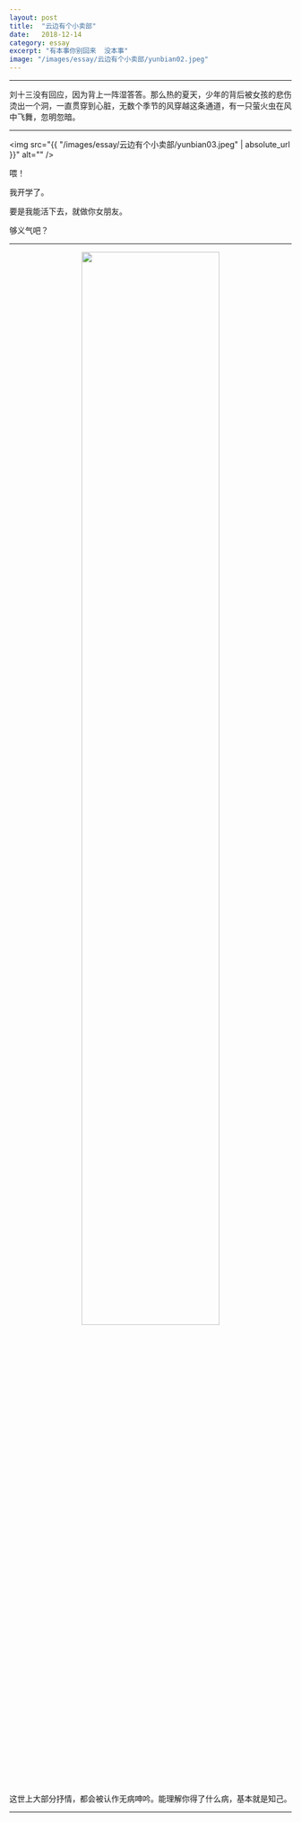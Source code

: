 ```yaml
---
layout: post
title:  "云边有个小卖部"
date:   2018-12-14
category: essay
excerpt: "有本事你别回来  没本事"
image: "/images/essay/云边有个小卖部/yunbian02.jpeg"
---
```


---

刘十三没有回应，因为背上一阵湿答答。那么热的夏天，少年的背后被女孩的悲伤烫出一个洞，一直贯穿到心脏，无数个季节的风穿越这条通道，有一只萤火虫在风中飞舞，忽明忽暗。

---

<span class="image fit"><img src="{{ "/images/essay/云边有个小卖部/yunbian03.jpeg" | absolute_url }}" alt="" /></span>

喂！

我开学了。

要是我能活下去，就做你女朋友。

够义气吧？

---

<center class="half">
<img src="{{ "/images/essay/云边有个小卖部/yunbian01.jpeg" | absolute_url }}" alt="" width="70%"/>
</center>

这世上大部分抒情，都会被认作无病呻吟。能理解你得了什么病，基本就是知己。

---

